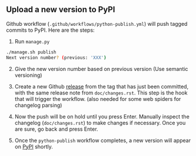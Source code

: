 ## Upload a new version to PyPI

Github workflow (`.github/workflows/python-publish.yml`) will push tagged commits to PyPI. Here are the steps:

1. Run `manage.py`

```bash
./manage.sh publish
Next version number? (previous: 'XXX')
```

2. Give the new version number based on previous version (Use semantic versioning)

3. Create a new Github [release](https://github.com/PyGithub/PyGithub/releases) from the tag that has just been committed, with the same release note from `doc/changes.rst`. This step is the hook that will trigger the workflow. (also needed for some web spiders for changelog parsing)

4. Now the push will be on hold until you press Enter. Manually inspect the changelog (`doc/changes.rst`) to make changes if necessary. Once you are sure, go back and press Enter.

5. Once the `python-publish` workflow completes, a new version will appear on [PyPI](https://pypi.org/project/PyGithub/#history) shortly.
